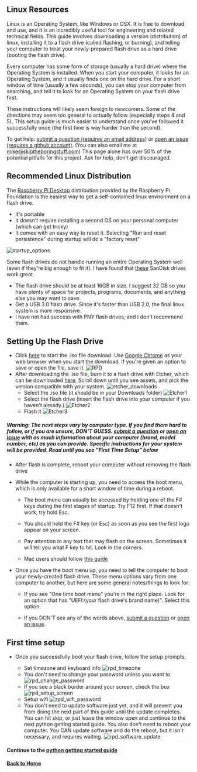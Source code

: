 ## Linux Resources

Linux is an Operating System, like Windows or OSX. It is free to download and use, and it is an incredibly useful tool for engineering and related technical fields. This guide involves downloading a version (distribution) of linux, installing it to a flash drive (called flashing, or burning), and telling your computer to treat your newly-prepared flash drive as a hard drive (booting the flash drive).

Every computer has some form of storage (usually a hard drive) where the Operating System is installed. When you start your computer, it looks for an Operating System, and it usually finds one on the hard drive. For a short window of time (usually a few seconds), you can stop your computer from searching, and tell it to look for an Operating System on your flash drive first.

These instructions will likely seem foreign to newcomers. Some of the directions may seem too general to actually follow (especially steps 4 and 5). This setup guide is much easier to understand once you've followed it successfully once (the first time is way harder than the second).

To get help: [submit a question (requires an email address)](QuestionForm.md) or [open an issue (requires a github account)](https://github.com/mzurzolo/STBS/issues). (You can also email me at mike@skiptheboringstuff.com) This page alone has over 50% of the potential pitfalls for this project. Ask for help, don't get discouraged.

## Recommended Linux Distribution

The [Raspberry Pi Desktop](https://www.raspberrypi.org/downloads/raspberry-pi-desktop/) distribution provided by the Raspberry Pi Foundation is the easiest way to get a self-contained linux environment on a flash drive.

- It's portable
- It doesn't require installing a second OS on your personal computer (which can get tricky)
- It comes with an easy way to reset it. Selecting "Run and reset persistence" during startup will do a "factory reset"

![startup_options](Pictures/startup_options.png)

Some flash drives do not handle running an entire Operating System well (even if they're big enough to fit it). I have found that [these](https://www.amazon.com/SanDisk-Ultra-Flair-Flash-Drive/dp/B015CH1JIW/ref=sxin_4_sxwds-bovbs?crid=QV1LBMTH6TQK&keywords=sandisk%2Busb%2B3.0%2Bflash%2Bdrives&pd_rd_i=B015CH1NAQ&pd_rd_r=79bd4b04-892b-4203-bff4-d45c097a402b&pd_rd_w=jwEjY&pd_rd_wg=la3ML&pf_rd_p=55b738be-ff12-48ad-8ad2-6a14afb06d32&pf_rd_r=082CXTJ7NZ8P5B31AQEJ&qid=1560481825&s=gateway&sprefix=sandisk%2Busb%2Caps%2C465&th=1) SanDisk drives work great.

- The flash drive should be at least 16GB in size. I suggest 32 GB so you have plenty of space for projects, programs, documents, and anything else you may want to save.
- Get a USB 3.0 flash drive. Since it's faster than USB 2.0, the final linux system is more responsive.
- I have not had success with PNY flash drives, and I don't recommend them.

## Setting Up the Flash Drive

* Click [here](https://downloads.raspberrypi.org/rpd_x86_latest) to start the .iso file download. Use [Google Chrome](https://www.google.com/chrome/) as your web browser when you start the download. If you're given an option to save or open the file, save it. ![RPD](Pictures/rpd_iso_download.png)
* After downloading the .iso file, burn it to a flash drive with Etcher, which can be downloaded [here](https://etcher.io/). Scroll down until you see assets, and pick the version compatible with your system. ![etcher_downloads](Pictures/etcher_downloads_screen.png)
    - Select the .iso file (it should be in your Downloads folder)
    ![Etcher1](Pictures/etcher.png)
    - Select the flash drive (insert the flash drive into your computer if you haven't already.)
    ![Etcher2](Pictures/etcher2.png)
    - Flash it
    ![Etcher3](Pictures/etcher3.png)

##### Warning: The next steps vary by computer type. If you find them hard to follow, or if you are unsure, DON'T GUESS. [submit a question](QuestionForm.md) or [open an issue](https://github.com/mzurzolo/STBS/issues) with as much information about your computer (brand, model number, etc) as you can provide. Specific instructions for your system will be provided. Read until you see "First Time Setup" below

* After flash is complete, reboot your computer without removing the flash drive

* While the computer is starting up, you need to access the boot menu, which is only available for a short window of time during a reboot.

  - The boot menu can usually be accessed by holding one of the F# keys during the first stages of startup. Try F12 first. If that doesn't work, try hold Esc.

  - You should hold the F# key (or Esc) as soon as you see the first logo appear on your screen.

  - Pay attention to any text that may flash on the screen. Sometimes it will tell you what F key to hit. Look in the corners.

  - Mac users should follow [this guide](https://support.apple.com/en-us/HT202796)

* Once you have the boot menu up, you need to tell the computer to boot your newly-created flash drive. These menu options vary from one computer to another, but here are some general notes/things to look for:

  - If you see "One time boot menu" you're in the right place. Look for an option that has "UEFI:(your flash drive's brand name)". Select this option.

  - If you DON'T see any of the words above, [submit a question](QuestionForm.md) or [open an issue](https://github.com/mzurzolo/STBS/issues).

## First time setup

- Once you successfully boot your flash drive, follow the setup prompts:

  - Set timezone and keyboard info ![rpd_timezone](Pictures/rpd_set_timezone.png)
  - You don't need to change your password unless you want to ![rpd_change_password](Pictures/rpd_change_password.png)
  - If you see a black border around your screen, check the box ![rpd_setup_screen](Pictures/rpd_setup_screen.png)
  - Setup wifi ![rpd_wifi_password](Pictures/rpd_wifi_password.png)
  - You don't need to update software just yet, and it will prevent you from doing the next part of this guide until the update completes. You can hit skip, or just leave the window open and continue to the next python getting started guide. You also don't need to reboot your computer. You CAN update software and do the reboot, but it isn't necessary, and requires waiting. ![rpd_software_update](Pictures/rpd_software_update.png)

#### Continue to the [python getting started guide](../Python/README.md)

#### [Back to Home](https://skiptheboringstuff.com)
